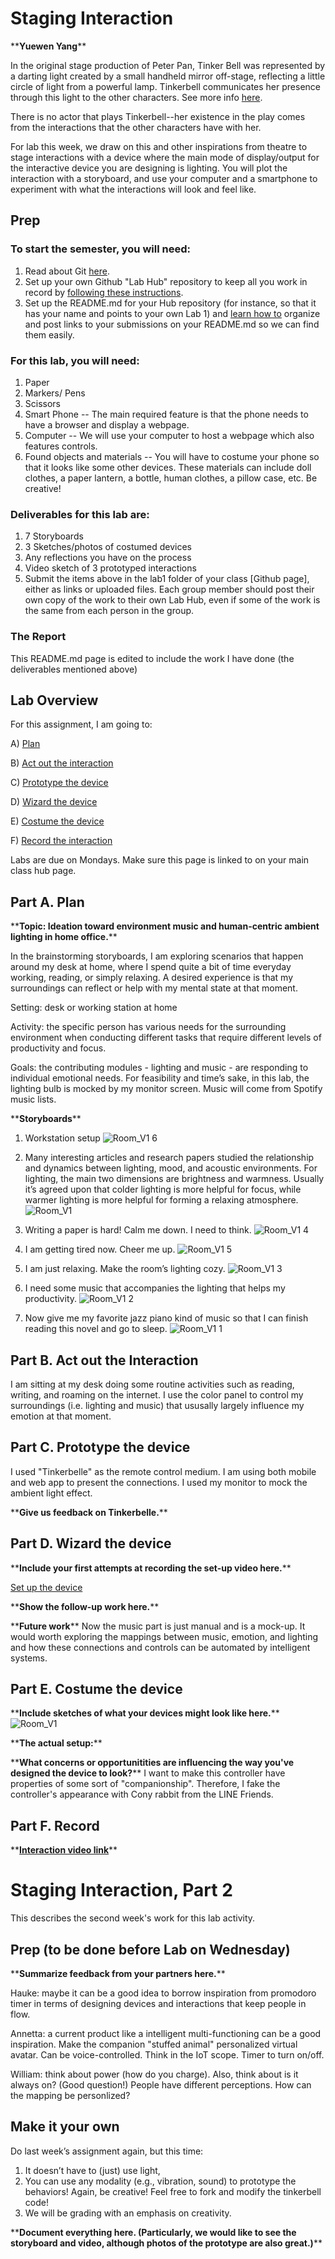 

# Staging Interaction

\*\***Yuewen Yang**\*\*

In the original stage production of Peter Pan, Tinker Bell was represented by a darting light created by a small handheld mirror off-stage, reflecting a little circle of light from a powerful lamp. Tinkerbell communicates her presence through this light to the other characters. See more info [here](https://en.wikipedia.org/wiki/Tinker_Bell). 

There is no actor that plays Tinkerbell--her existence in the play comes from the interactions that the other characters have with her.

For lab this week, we draw on this and other inspirations from theatre to stage interactions with a device where the main mode of display/output for the interactive device you are designing is lighting. You will plot the interaction with a storyboard, and use your computer and a smartphone to experiment with what the interactions will look and feel like. 



## Prep

### To start the semester, you will need:
1. Read about Git [here](https://git-scm.com/book/en/v2/Getting-Started-What-is-Git%3F).
2. Set up your own Github "Lab Hub" repository to keep all you work in record by [following these instructions](https://github.com/FAR-Lab/Developing-and-Designing-Interactive-Devices/blob/2021Fall/readings/Submitting%20Labs.md).
3. Set up the README.md for your Hub repository (for instance, so that it has your name and points to your own Lab 1) and [learn how to](https://guides.github.com/features/mastering-markdown/) organize and post links to your submissions on your README.md so we can find them easily.


### For this lab, you will need:
1. Paper
2. Markers/ Pens
3. Scissors
4. Smart Phone -- The main required feature is that the phone needs to have a browser and display a webpage.
5. Computer -- We will use your computer to host a webpage which also features controls.
6. Found objects and materials -- You will have to costume your phone so that it looks like some other devices. These materials can include doll clothes, a paper lantern, a bottle, human clothes, a pillow case, etc. Be creative!

### Deliverables for this lab are: 
1. 7 Storyboards
1. 3 Sketches/photos of costumed devices
1. Any reflections you have on the process
1. Video sketch of 3 prototyped interactions
1. Submit the items above in the lab1 folder of your class [Github page], either as links or uploaded files. Each group member should post their own copy of the work to their own Lab Hub, even if some of the work is the same from each person in the group.

### The Report
This README.md page is edited to include the work I have done (the deliverables mentioned above)

## Lab Overview
For this assignment, I am going to:

A) [Plan](#part-a-plan) 

B) [Act out the interaction](#part-b-act-out-the-interaction) 

C) [Prototype the device](#part-c-prototype-the-device)

D) [Wizard the device](#part-d-wizard-the-device) 

E) [Costume the device](#part-e-costume-the-device)

F) [Record the interaction](#part-f-record)

Labs are due on Mondays. Make sure this page is linked to on your main class hub page.

## Part A. Plan 

\*\***Topic: Ideation toward environment music and human-centric ambient lighting in home office.**\*\*


In the brainstorming storyboards, I am exploring scenarios that happen around my desk at home, where I spend quite a bit of time everyday working, reading, or simply relaxing. A desired experience is that my surroundings can reflect or help with my mental state at that moment. 

Setting: desk or working station at home

Activity: the specific person has various needs for the surrounding environment when conducting different tasks that require different levels of productivity and focus.

Goals: the contributing modules - lighting and music - are responding to individual emotional needs. For feasibility and time’s sake, in this lab, the lighting bulb is mocked by my monitor screen. Music will come from Spotify music lists.

\*\***Storyboards**\*\*

1. Workstation setup ![Room_V1 6](https://github.com/kapa-moon/Interactive-Lab-Hub/assets/100012430/c878bc6f-94c5-4cea-ad50-04341aa63542)


   
2. Many interesting articles and research papers studied the relationship and dynamics between lighting, mood, and acoustic environments. For lighting, the main two dimensions are brightness and warmness. Usually it’s agreed upon that colder lighting is more helpful for focus, while warmer lighting is more helpful for forming a relaxing atmosphere.
![Room_V1](https://github.com/kapa-moon/Interactive-Lab-Hub/assets/100012430/b0061a3f-f383-4f53-ad58-afcb0026aa0b)


3. Writing a paper is hard! Calm me down. I need to think.
   ![Room_V1 4](https://github.com/kapa-moon/Interactive-Lab-Hub/assets/100012430/706e862b-ed48-4ed5-8c62-0c366f097a41)

4. I am getting tired now. Cheer me up.
   ![Room_V1 5](https://github.com/kapa-moon/Interactive-Lab-Hub/assets/100012430/5c450d5a-3f8c-4def-a656-3532732b93a2)

5. I am just relaxing. Make the room’s lighting cozy.
   ![Room_V1 3](https://github.com/kapa-moon/Interactive-Lab-Hub/assets/100012430/05d91a92-1d00-4076-aeef-f96f29b84dd5)

6. I need some music that accompanies the lighting that helps my productivity.
   ![Room_V1 2](https://github.com/kapa-moon/Interactive-Lab-Hub/assets/100012430/bc44c0bb-1594-44c1-84b2-2c95627f54d1)

7. Now give me my favorite jazz piano kind of music so that I can finish reading this novel and go to sleep.
   ![Room_V1 1](https://github.com/kapa-moon/Interactive-Lab-Hub/assets/100012430/050044ea-dc60-4df2-9c8a-fc9b733b8373)




## Part B. Act out the Interaction

I am sitting at my desk doing some routine activities such as reading, writing, and roaming on the internet. I use the color panel to control my surroundings (i.e. lighting and music) that ususally largely influence my emotion at that moment.

## Part C. Prototype the device

I used "Tinkerbelle" as the remote control medium. I am using both mobile and web app to present the connections. I used my monitor to mock the ambient light effect.

\*\***Give us feedback on Tinkerbelle.**\*\*


## Part D. Wizard the device

\*\***Include your first attempts at recording the set-up video here.**\*\*

[Set up the device](https://drive.google.com/file/d/157xPfE7pw92zmc6tsob7avzLjFEKHsQj/view?usp=sharing)

\*\***Show the follow-up work here.**\*\*


\*\***Future work**\*\*
Now the music part is just manual and is a mock-up. It would worth exploring the mappings between music, emotion, and lighting and how these connections and controls can be automated by intelligent systems.


## Part E. Costume the device

\*\***Include sketches of what your devices might look like here.**\*\*
![Room_V1](https://github.com/kapa-moon/Interactive-Lab-Hub/assets/100012430/0fbd28b1-5d01-46f7-8c4e-535ff2e2a635)

\*\***The actual setup:**\*\*

\*\***What concerns or opportunitities are influencing the way you've designed the device to look?**\*\*
I want to make this controller have properties of some sort of "companionship". Therefore, I fake the controller's appearance with Cony rabbit from the LINE Friends.


## Part F. Record

\*\***[Interaction video link](https://drive.google.com/file/d/1rJHmeJ353lNJMUyzZKbrzPGJBMsmHybW/view?usp=drive_link)**\*\*




# Staging Interaction, Part 2 

This describes the second week's work for this lab activity.


## Prep (to be done before Lab on Wednesday)


\*\***Summarize feedback from your partners here.**\*\*

Hauke: maybe it can be a good idea to borrow inspiration from promodoro timer in terms of designing devices and interactions that keep people in flow.

Annetta: a current product like a intelligent multi-functioning can be a good inspiration. Make the companion "stuffed animal" personalized virtual avatar. Can be voice-controlled. Think in the IoT scope. 
Timer to turn on/off.

William: think about power (how do you charge). Also, think about is it always on? (Good question!) People have different perceptions. How can the mapping be personlized?




## Make it your own

Do last week’s assignment again, but this time: 
1) It doesn’t have to (just) use light, 
2) You can use any modality (e.g., vibration, sound) to prototype the behaviors! Again, be creative! Feel free to fork and modify the tinkerbell code! 
3) We will be grading with an emphasis on creativity. 

\*\***Document everything here. (Particularly, we would like to see the storyboard and video, although photos of the prototype are also great.)**\*\*
